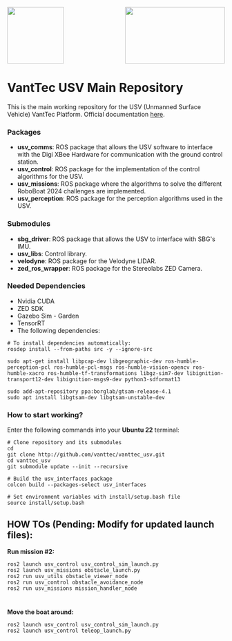 <p align="right">
  <img src="https://github.com/vanttec/vanttec_usv/blob/feature/humble/docs/VantTec_logo_white.png" width="231" height="131" align="center"/>
  <img src="https://github.com/vanttec/vanttec_usv/blob/feature/humble/docs/USV_sticker.png" width="131" height="131" align="left"/>
</p>

# VantTec USV Main Repository

This is the main working repository for the USV (Unmanned Surface Vehicle) VantTec Platform.
Official documentation [here][vanttec-documentation].


### Packages
- **usv_comms**: ROS package that allows the USV software to interface with the Digi XBee Hardware for communication with the ground control station.
- **usv_control**: ROS package for the implementation of the control algorithms for the USV.
- **usv_missions**: ROS package where the algorithms to solve the different RoboBoat 2024 challenges are implemented.
- **usv_perception**: ROS package for the perception algorithms used in the USV.
### Submodules
- **sbg_driver**: ROS package that allows the USV to interface with SBG's IMU.
- **usv_libs**: Control library.
- **velodyne**: ROS package for the Velodyne LIDAR.
- **zed_ros_wrapper**: ROS package for the Stereolabs ZED Camera.


### Needed Dependencies
- Nvidia CUDA
- ZED SDK
- Gazebo Sim - Garden
- TensorRT
- The following dependencies:

```Shell
# To install dependencies automatically:
rosdep install --from-paths src -y --ignore-src

sudo apt-get install libpcap-dev libgeographic-dev ros-humble-perception-pcl ros-humble-pcl-msgs ros-humble-vision-opencv ros-humble-xacro ros-humble-tf-transformations libgz-sim7-dev libignition-transport12-dev libignition-msgs9-dev python3-sdformat13

sudo add-apt-repository ppa:borglab/gtsam-release-4.1
sudo apt install libgtsam-dev libgtsam-unstable-dev
```


### How to start working?

Enter the following commands into your **Ubuntu 22** terminal:

```Shell
# Clone repository and its submodules
cd
git clone http://github.com/vanttec/vanttec_usv.git
cd vanttec_usv
git submodule update --init --recursive

# Build the usv_interfaces package
colcon build --packages-select usv_interfaces

# Set environment variables with install/setup.bash file
source install/setup.bash
```


## HOW TOs (Pending: Modify for updated launch files):
**Run mission #2:** 
```Shell
ros2 launch usv_control usv_control_sim_launch.py
ros2 launch usv_missions obstacle_launch.py
ros2 run usv_utils obstacle_viewer_node
ros2 run usv_control obstacle_avoidance_node
ros2 run usv_missions mission_handler_node 
```

#

**Move the boat around:** 
```Shell
ros2 launch usv_control usv_control_sim_launch.py
ros2 launch usv_control teleop_launch.py 
```

[vanttec-documentation]: https://vanttec-documentation.readthedocs.io/en/latest/usv_documentation.html

